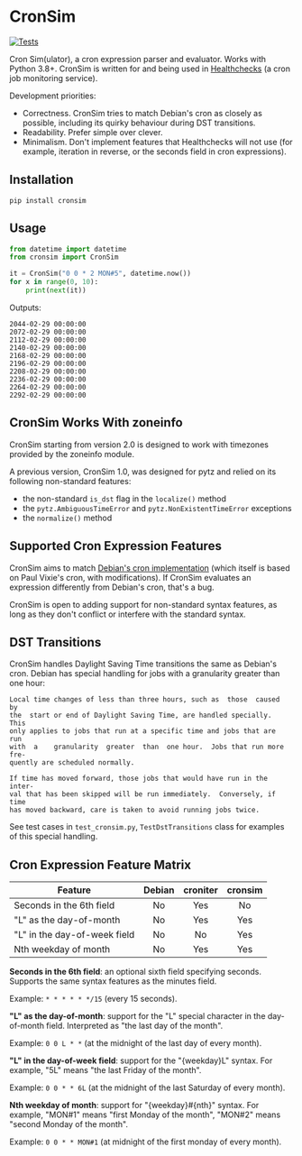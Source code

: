 # CronSim

[![Tests](https://github.com/cuu508/cronsim/actions/workflows/pytest.yml/badge.svg)](https://github.com/cuu508/cronsim/actions/workflows/pytest.yml)

Cron Sim(ulator), a cron expression parser and evaluator. Works with Python 3.8+.
CronSim is written for and being used in
[Healthchecks](https://github.com/healthchecks/healthchecks/)
(a cron job monitoring service).

Development priorities:

* Correctness. CronSim tries to match Debian's cron as closely as possible,
  including its quirky behaviour during DST transitions.
* Readability. Prefer simple over clever.
* Minimalism. Don't implement features that Healthchecks will not use
  (for example, iteration in reverse, or the seconds field in cron expressions).

## Installation

```
pip install cronsim
```

## Usage

```python
from datetime import datetime
from cronsim import CronSim

it = CronSim("0 0 * 2 MON#5", datetime.now())
for x in range(0, 10):
    print(next(it))
```

Outputs:

```
2044-02-29 00:00:00
2072-02-29 00:00:00
2112-02-29 00:00:00
2140-02-29 00:00:00
2168-02-29 00:00:00
2196-02-29 00:00:00
2208-02-29 00:00:00
2236-02-29 00:00:00
2264-02-29 00:00:00
2292-02-29 00:00:00
```

## CronSim Works With zoneinfo

CronSim starting from version 2.0 is designed to work with timezones provided by
the zoneinfo module.

A previous version, CronSim 1.0, was designed for pytz and relied on its
following non-standard features:

* the non-standard `is_dst` flag in the `localize()` method
* the `pytz.AmbiguousTimeError` and `pytz.NonExistentTimeError` exceptions
* the `normalize()` method

## Supported Cron Expression Features

CronSim aims to match [Debian's cron implementation](https://salsa.debian.org/debian/cron/-/tree/master/)
(which itself is based on Paul Vixie's cron, with modifications). If CronSim evaluates
an expression differently from Debian's cron, that's a bug.

CronSim is open to adding support for non-standard syntax features, as long as
they don't conflict or interfere with the standard syntax.

## DST Transitions

CronSim handles Daylight Saving Time transitions the same as
Debian's cron. Debian has special handling for jobs with a granularity
greater than one hour:

```
Local time changes of less than three hours, such as  those  caused  by
the  start or end of Daylight Saving Time, are handled specially.  This
only applies to jobs that run at a specific time and jobs that are  run
with  a    granularity  greater  than  one hour.  Jobs that run more fre-
quently are scheduled normally.

If time has moved forward, those jobs that would have run in the inter-
val that has been skipped will be run immediately.  Conversely, if time
has moved backward, care is taken to avoid running jobs twice.
```

See test cases in `test_cronsim.py`, `TestDstTransitions` class
for examples of this special handling.

## Cron Expression Feature Matrix

| Feature                              | Debian | croniter | cronsim |
| ------------------------------------ | :----: | :------: | :-----: |
| Seconds in the 6th field             | No     | Yes      | No      |
| "L" as the day-of-month              | No     | Yes      | Yes     |
| "L" in the day-of-week field         | No     | No       | Yes     |
| Nth weekday of month                 | No     | Yes      | Yes     |


**Seconds in the 6th field**: an optional sixth field specifying seconds.
Supports the same syntax features as the minutes field.

Example: `* * * * * */15` (every 15 seconds).

**"L" as the day-of-month**: support for the "L" special character in the
day-of-month field. Interpreted as "the last day of the month".

Example: `0 0 L * *` (at the midnight of the last day of every month).

**"L" in the day-of-week field**: support for the "{weekday}L" syntax.
For example, "5L" means "the last Friday of the month".

Example: `0 0 * * 6L` (at the midnight of the last Saturday of every month).

**Nth weekday of month**: support for "{weekday}#{nth}" syntax.
For example, "MON#1" means "first Monday of the month", "MON#2" means "second Monday
of the month".

Example: `0 0 * * MON#1` (at midnight of the first monday of every month).